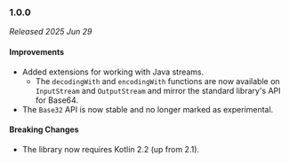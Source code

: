 ### 1.0.0

_Released 2025 Jun 29_

#### Improvements

- Added extensions for working with Java streams.
  - The `decodingWith` and `encodingWith` functions are now available on `InputStream` and `OutputStream` and mirror
    the standard library's API for Base64.
- The `Base32` API is now stable and no longer marked as experimental.

#### Breaking Changes

- The library now requires Kotlin 2.2 (up from 2.1).